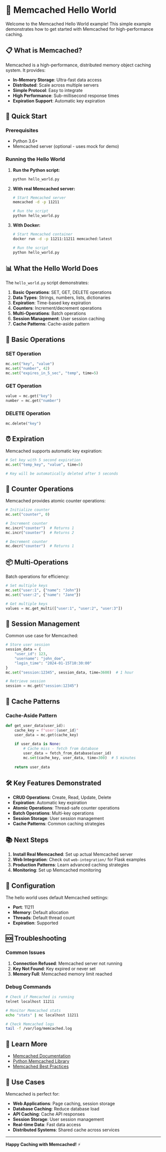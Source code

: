 # 🚀 Memcached Hello World

Welcome to the Memcached Hello World example! This simple example demonstrates how to get started with Memcached for high-performance caching.

## 📋 What is Memcached?

Memcached is a high-performance, distributed memory object caching system. It provides:

- **In-Memory Storage**: Ultra-fast data access
- **Distributed**: Scale across multiple servers
- **Simple Protocol**: Easy to integrate
- **High Performance**: Sub-millisecond response times
- **Expiration Support**: Automatic key expiration

## 🚀 Quick Start

### Prerequisites

- Python 3.6+
- Memcached server (optional - uses mock for demo)

### Running the Hello World

1. **Run the Python script:**
   ```bash
   python hello_world.py
   ```

2. **With real Memcached server:**
   ```bash
   # Start Memcached server
   memcached -d -p 11211
   
   # Run the script
   python hello_world.py
   ```

3. **With Docker:**
   ```bash
   # Start Memcached container
   docker run -d -p 11211:11211 memcached:latest
   
   # Run the script
   python hello_world.py
   ```

## 📊 What the Hello World Does

The `hello_world.py` script demonstrates:

1. **Basic Operations**: SET, GET, DELETE operations
2. **Data Types**: Strings, numbers, lists, dictionaries
3. **Expiration**: Time-based key expiration
4. **Counters**: Increment/decrement operations
5. **Multi-Operations**: Batch operations
6. **Session Management**: User session caching
7. **Cache Patterns**: Cache-aside pattern

## 🔧 Basic Operations

### SET Operation
```python
mc.set("key", "value")
mc.set("number", 42)
mc.set("expires_in_5_sec", "temp", time=5)
```

### GET Operation
```python
value = mc.get("key")
number = mc.get("number")
```

### DELETE Operation
```python
mc.delete("key")
```

## ⏰ Expiration

Memcached supports automatic key expiration:

```python
# Set key with 5 second expiration
mc.set("temp_key", "value", time=5)

# Key will be automatically deleted after 5 seconds
```

## 🔢 Counter Operations

Memcached provides atomic counter operations:

```python
# Initialize counter
mc.set("counter", 0)

# Increment counter
mc.incr("counter")  # Returns 1
mc.incr("counter")  # Returns 2

# Decrement counter
mc.decr("counter")  # Returns 1
```

## 📦 Multi-Operations

Batch operations for efficiency:

```python
# Set multiple keys
mc.set("user:1", {"name": "John"})
mc.set("user:2", {"name": "Jane"})

# Get multiple keys
values = mc.get_multi(["user:1", "user:2", "user:3"])
```

## 🔐 Session Management

Common use case for Memcached:

```python
# Store user session
session_data = {
    "user_id": 123,
    "username": "john_doe",
    "login_time": "2024-01-15T10:30:00"
}
mc.set("session:12345", session_data, time=3600)  # 1 hour

# Retrieve session
session = mc.get("session:12345")
```

## 🎯 Cache Patterns

### Cache-Aside Pattern
```python
def get_user_data(user_id):
    cache_key = f"user:{user_id}"
    user_data = mc.get(cache_key)
    
    if user_data is None:
        # Cache miss - fetch from database
        user_data = fetch_from_database(user_id)
        mc.set(cache_key, user_data, time=300)  # 5 minutes
    
    return user_data
```

## 🛠️ Key Features Demonstrated

- **CRUD Operations**: Create, Read, Update, Delete
- **Expiration**: Automatic key expiration
- **Atomic Operations**: Thread-safe counter operations
- **Batch Operations**: Multi-key operations
- **Session Storage**: User session management
- **Cache Patterns**: Common caching strategies

## 📚 Next Steps

1. **Install Real Memcached**: Set up actual Memcached server
2. **Web Integration**: Check out `web-integration/` for Flask examples
3. **Production Patterns**: Learn advanced caching strategies
4. **Monitoring**: Set up Memcached monitoring

## 🔧 Configuration

The hello world uses default Memcached settings:

- **Port**: 11211
- **Memory**: Default allocation
- **Threads**: Default thread count
- **Expiration**: Supported

## 🆘 Troubleshooting

### Common Issues

1. **Connection Refused**: Memcached server not running
2. **Key Not Found**: Key expired or never set
3. **Memory Full**: Memcached memory limit reached

### Debug Commands

```bash
# Check if Memcached is running
telnet localhost 11211

# Monitor Memcached stats
echo "stats" | nc localhost 11211

# Check Memcached logs
tail -f /var/log/memcached.log
```

## 📖 Learn More

- [Memcached Documentation](https://memcached.org/)
- [Python Memcached Library](https://pypi.org/project/python-memcached/)
- [Memcached Best Practices](https://memcached.org/about)

## 🎯 Use Cases

Memcached is perfect for:

- **Web Applications**: Page caching, session storage
- **Database Caching**: Reduce database load
- **API Caching**: Cache API responses
- **Session Storage**: User session management
- **Real-time Data**: Fast data access
- **Distributed Systems**: Shared cache across services

---

**Happy Caching with Memcached!** ⚡
